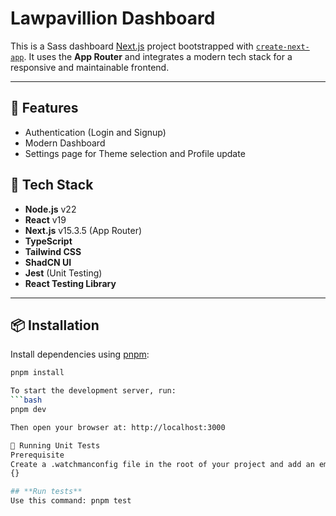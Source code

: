 # Lawpavillion Dashboard

This is a Sass dashboard [Next.js](https://nextjs.org) project bootstrapped with [`create-next-app`](https://nextjs.org/docs/app/api-reference/cli/create-next-app). It uses the **App Router** and integrates a modern tech stack for a responsive and maintainable frontend.

---
## 🚀 Features
- Authentication (Login and Signup)
- Modern Dashboard
- Settings page for Theme selection and Profile update


## 🚀 Tech Stack

- **Node.js** v22  
- **React** v19  
- **Next.js** v15.3.5 (App Router)  
- **TypeScript**  
- **Tailwind CSS**  
- **ShadCN UI**  
- **Jest** (Unit Testing)  
- **React Testing Library**

---

## 📦 Installation

Install dependencies using [pnpm](https://pnpm.io):

```bash
pnpm install

To start the development server, run:
```bash
pnpm dev

Then open your browser at: http://localhost:3000

🧪 Running Unit Tests
Prerequisite
Create a .watchmanconfig file in the root of your project and add an empty object:
{}

## **Run tests**
Use this command: pnpm test


